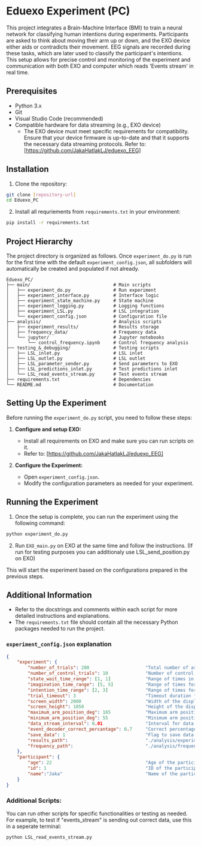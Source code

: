 # Eduexo Experiment (PC)

This project integrates a Brain-Machine Interface (BMI) to train a neural network for classifying human intentions during experiments. Participants are asked to think about moving their arm up or down, and the EXO device either aids or contradicts their movement. EEG signals are recorded during these tasks, which are later used to classify the participant's intentions. This setup allows for precise control and monitoring of the experiment and communication with both EXO and computer which reads 'Events stream' in real time.

## Prerequisites

- Python 3.x
- Git
- Visual Studio Code (recommended)
- Compatible hardware for data streaming (e.g., EXO device)
    - The EXO device must meet specific requirements for compatibility. Ensure that your device firmware is up-to-date and that it supports the necessary data streaming protocols. Refer to: [https://github.com/JakaHatlakLJ/eduexo_EEG]

## Installation

1. Clone the repository:
```bash
git clone [repository-url]
cd Eduexo_PC
```

2. Install all requriements from `requirements.txt` in your environment:
```bash
pip install -r requirements.txt
```

## Project Hierarchy

The project directory is organized as follows. Once `experiment_do.py` is run for the first time with the default `experiment_config.json`, all subfolders will automatically be created and populated if not already.

```
Eduexo_PC/
├── main/                               # Main scripts
│   ├── experiment_do.py                # Run experiment
│   ├── experiment_interface.py         # Interface logic
│   ├── experiment_state_machine.py     # State machine
│   ├── experiment_logging.py           # Logging functions
│   ├── experiment_LSL.py               # LSL integration
│   └── experiment_config.json          # Configuration file
├── analysis/                           # Analysis scripts
│   ├── experiment_results/             # Results storage
│   ├── frequency_data/                 # Frequency data
│   └── jupyter/                        # Jupyter notebooks
│       └── control_frequency.ipynb     # Control frequency analysis
├── testing_&_debugging/                # Testing scripts
│   ├── LSL_inlet.py                    # LSL inlet
│   ├── LSL_outlet.py                   # LSL outlet
│   ├── LSL_parameter_sender.py         # Send parameters to EXO
│   ├── LSL_predictions_inlet.py        # Test predictions inlet
│   └── LSL_read_events_stream.py       # Test events stream
├── requirements.txt                    # Dependencies
└── README.md                           # Documentation
```

## Setting Up the Experiment

Before running the `experiment_do.py` script, you need to follow these steps:

1. **Configure and setup EXO:**
    - Install all requirements on EXO and make sure you can run scripts on it.
    - Refer to: [https://github.com/JakaHatlakLJ/eduexo_EEG]

2. **Configure the Experiment:**
    - Open `experiment_config.json`.
    - Modify the configuration parameters as needed for your experiment.

## Running the Experiment

1. Once the setup is complete, you can run the experiment using the following command:
```sh
python experiment_do.py
```

2. Run `EXO_main.py` on EXO at the same time and follow the instructions. (If run for testing purposes you can additionaly use LSL_send_position.py on EXO)

This will start the experiment based on the configurations prepared in the previous steps.

## Additional Information

- Refer to the docstrings and comments within each script for more detailed instructions and explanations.
- The `requirements.txt` file should contain all the necessary Python packages needed to run the project.

### `experiment_config.json` explanation

```json
{
    "experiment": {
        "number_of_trials": 200                     "Total number of assisted trials in the experiment.",
        "number_of_control_trials": 10              "Number of control trials (without EXO active).",
        "state_wait_time_range": [1, 1]             "Range of times in WAIT state.",
        "imagination_time_range": [5, 5]            "Range of times for IMAGINATION phase.",
        "intention_time_range": [2, 3]              "Range of times for INTENTION phase.",
        "trial_timeout": 3                          "Timeout duration for each trial.",
        "screen_width": 2000                        "Width of the display screen.",
        "screen_height": 1050                       "Height of the display screen.",
        "maximum_arm_position_deg": 165             "Maximum arm position in degrees. (straight arm is 180 deg)",
        "minimum_arm_position_deg": 55              "Minimum arm position in degrees. (straight arm is 180 deg)",
        "data_stream_interval": 0.01                "Interval for data streaming.",
        "event_decoder_correct_percantage": 0.7     "Correct percentage for event decoder.",
        "save_data": 1                              "Flag to save data (1 to save, 0 not to save).",
        "results_path":                             "./analysis/experiment_results""Path to save experiment results.",
        "frequency_path":                           "./analysis/frequency_data""Path to save frequency data."
    },
    "participant": {
        "age": 22                                   "Age of the participant.",
        "id": 1                                     "ID of the participant.",
        "name":"Jaka"                               "Name of the participant."
    }
}
```
### Additional Scripts:

   You can run other scripts for specific functionalities or testing as needed. For example, to test if "events_stream" is sending out correct data, use this in a seperate terminal:
   ```sh
   python LSL_read_events_stream.py
   ```